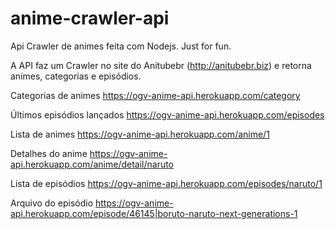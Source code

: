 # anime-crawler-api
Api Crawler de animes feita com Nodejs. Just for fun.

A API faz um Crawler no site do Anitubebr (http://anitubebr.biz) e retorna animes, categorias e episódios.

Categorias de animes
https://ogv-anime-api.herokuapp.com/category

Últimos episódios lançados
https://ogv-anime-api.herokuapp.com/episodes

Lista de animes
https://ogv-anime-api.herokuapp.com/anime/1

Detalhes do anime
https://ogv-anime-api.herokuapp.com/anime/detail/naruto

Lista de episódios
https://ogv-anime-api.herokuapp.com/episodes/naruto/1

Arquivo do episódio
https://ogv-anime-api.herokuapp.com/episode/46145|boruto-naruto-next-generations-1
